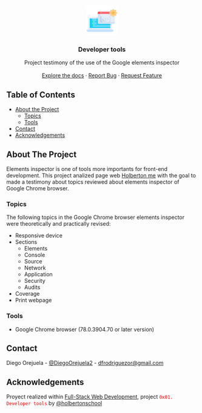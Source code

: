 <!-- PROJECT LOGO -->
<br />
<p align="center">
  <a href="https://github.com/DiegoOrejuela/holbertonschool-web_front_end/tree/master/0x01-developer_tools">
    <img src="icon.png" alt="Logo" width="80" height="80">
  </a>

  <h3 align="center">Developer tools</h3>

  <p align="center">
    Project testimony of the use of the Google elements inspector
    <br />
    <br />
    <a href="https://github.com/DiegoOrejuela/holbertonschool-web_front_end/blob/master/0x01-developer_tools/README.md">Explore the docs</a>
    ·
    <a href="https://github.com/DiegoOrejuela/holbertonschool-web_front_end/issues">Report Bug</a>
    ·
    <a href="https://github.com/DiegoOrejuela/holbertonschool-web_front_end/issues">Request Feature</a>
  </p>
</p>



<!-- TABLE OF CONTENTS -->
## Table of Contents

* [About the Project](#about-the-project)
  * [Topics](#usage)
  * [Tools](#built-with)
* [Contact](#contact)
* [Acknowledgements](#acknowledgements)



<!-- ABOUT THE PROJECT -->
## About The Project

Elements inspector is one of tools more importants for front-end development. This project analized page web [Holberton me](https://dev-tools.hbtn.info/) with the goal to made a testimony about topics reviewed about elements inspector of Google Chrome browser.

### Topics

The following topics in the Google Chrome browser elements inspector were theoretically and practically revised:

* Responsive device
* Sections
  * Elements
  * Console
  * Source
  * Network
  * Application
  * Security
  * Audits
* Coverage
* Print webpage


### Tools
* Google Chrome browser (78.0.3904.70 or later version)

<!-- CONTACT -->
## Contact

Diego Orejuela - [@DiegoOrejuela2](https://twitter.com/DiegoOrejuela2) - dfrodriguezor@gmail.com

<!-- ACKNOWLEDGEMENTS -->
## Acknowledgements
Proyect realized within [Full-Stack Web Development](https://www.holbertonschool.com/pathway_web_stack_development), project <code><span style="color: red">0x01. Developer tools</span></code> by [@holbertonschool](https://twitter.com/holbertonschool)
